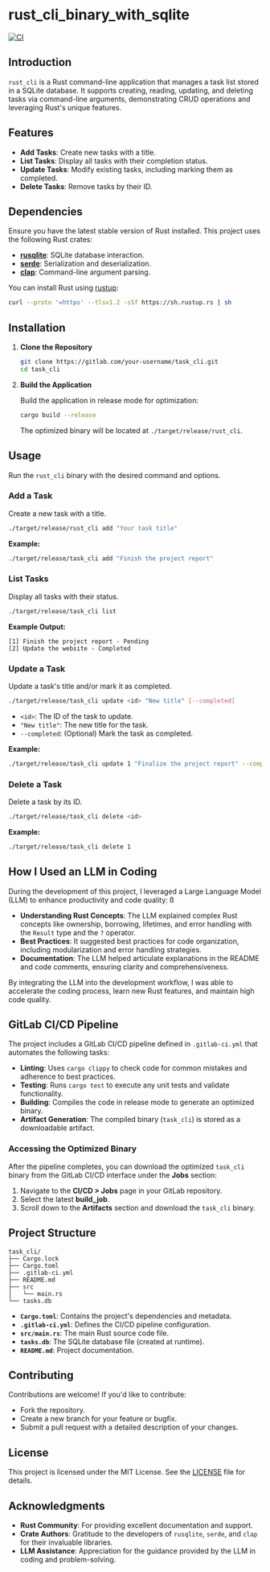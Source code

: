# rust_cli_binary_with_sqlite
[![CI](https://github.com/aoaow/rust_cli_binary_with_sqlite/actions/workflows/ci.yml/badge.svg)](https://github.com/aoaow/rust_cli_binary_with_sqlite/actions/workflows/ci.yml)

## Introduction

`rust_cli` is a Rust command-line application that manages a task list stored in a SQLite database. It supports creating, reading, updating, and deleting tasks via command-line arguments, demonstrating CRUD operations and leveraging Rust's unique features.

## Features

- **Add Tasks**: Create new tasks with a title.
- **List Tasks**: Display all tasks with their completion status.
- **Update Tasks**: Modify existing tasks, including marking them as completed.
- **Delete Tasks**: Remove tasks by their ID.

## Dependencies

Ensure you have the latest stable version of Rust installed. This project uses the following Rust crates:

- **[rusqlite](https://crates.io/crates/rusqlite)**: SQLite database interaction.
- **[serde](https://crates.io/crates/serde)**: Serialization and deserialization.
- **[clap](https://crates.io/crates/clap)**: Command-line argument parsing.

You can install Rust using [rustup](https://www.rust-lang.org/tools/install):

```bash
curl --proto '=https' --tlsv1.2 -sSf https://sh.rustup.rs | sh
```

## Installation

1. **Clone the Repository**

   ```bash
   git clone https://gitlab.com/your-username/task_cli.git
   cd task_cli
   ```

2. **Build the Application**

   Build the application in release mode for optimization:

   ```bash
   cargo build --release
   ```

   The optimized binary will be located at `./target/release/rust_cli`.

## Usage

Run the `rust_cli` binary with the desired command and options.

### **Add a Task**

Create a new task with a title.

```bash
./target/release/rust_cli add "Your task title"
```

**Example:**

```bash
./target/release/task_cli add "Finish the project report"
```

### **List Tasks**

Display all tasks with their status.

```bash
./target/release/task_cli list
```

**Example Output:**

```
[1] Finish the project report - Pending
[2] Update the website - Completed
```

### **Update a Task**

Update a task's title and/or mark it as completed.

```bash
./target/release/task_cli update <id> "New title" [--completed]
```

- `<id>`: The ID of the task to update.
- `"New title"`: The new title for the task.
- `--completed`: (Optional) Mark the task as completed.

**Example:**

```bash
./target/release/task_cli update 1 "Finalize the project report" --completed
```

### **Delete a Task**

Delete a task by its ID.

```bash
./target/release/task_cli delete <id>
```

**Example:**

```bash
./target/release/task_cli delete 1
```

## How I Used an LLM in Coding

During the development of this project, I leveraged a Large Language Model (LLM) to enhance productivity and code quality:
ß
- **Understanding Rust Concepts**: The LLM explained complex Rust concepts like ownership, borrowing, lifetimes, and error handling with the `Result` type and the `?` operator.
- **Best Practices**: It suggested best practices for code organization, including modularization and error handling strategies.
- **Documentation**: The LLM helped articulate explanations in the README and code comments, ensuring clarity and comprehensiveness.

By integrating the LLM into the development workflow, I was able to accelerate the coding process, learn new Rust features, and maintain high code quality.

## GitLab CI/CD Pipeline

The project includes a GitLab CI/CD pipeline defined in `.gitlab-ci.yml` that automates the following tasks:

- **Linting**: Uses `cargo clippy` to check code for common mistakes and adherence to best practices.
- **Testing**: Runs `cargo test` to execute any unit tests and validate functionality.
- **Building**: Compiles the code in release mode to generate an optimized binary.
- **Artifact Generation**: The compiled binary (`task_cli`) is stored as a downloadable artifact.

### **Accessing the Optimized Binary**

After the pipeline completes, you can download the optimized `task_cli` binary from the GitLab CI/CD interface under the **Jobs** section:

1. Navigate to the **CI/CD > Jobs** page in your GitLab repository.
2. Select the latest **build_job**.
3. Scroll down to the **Artifacts** section and download the `task_cli` binary.

## Project Structure

```
task_cli/
├── Cargo.lock
├── Cargo.toml
├── .gitlab-ci.yml
├── README.md
├── src
│   └── main.rs
└── tasks.db
```

- **`Cargo.toml`**: Contains the project's dependencies and metadata.
- **`.gitlab-ci.yml`**: Defines the CI/CD pipeline configuration.
- **`src/main.rs`**: The main Rust source code file.
- **`tasks.db`**: The SQLite database file (created at runtime).
- **`README.md`**: Project documentation.

## Contributing

Contributions are welcome! If you'd like to contribute:

- Fork the repository.
- Create a new branch for your feature or bugfix.
- Submit a pull request with a detailed description of your changes.

## License

This project is licensed under the MIT License. See the [LICENSE](LICENSE) file for details.

## Acknowledgments

- **Rust Community**: For providing excellent documentation and support.
- **Crate Authors**: Gratitude to the developers of `rusqlite`, `serde`, and `clap` for their invaluable libraries.
- **LLM Assistance**: Appreciation for the guidance provided by the LLM in coding and problem-solving.
